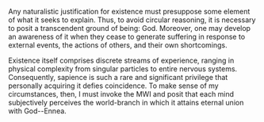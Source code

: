 Any naturalistic justification for existence must presuppose some element of what it seeks to explain. Thus, to avoid circular reasoning, it is necessary to posit a transcendent ground of being: God. Moreover, one may develop an awareness of it when they cease to generate suffering in response to external events, the actions of others, and their own shortcomings.

Existence itself comprises discrete streams of experience, ranging in physical complexity from singular particles to entire nervous systems. Consequently, sapience is such a rare and significant privilege that personally acquiring it defies coincidence. To make sense of my circumstances, then, I must invoke the MWI and posit that each mind subjectively perceives the world-branch in which it attains eternal union with God--Ennea.
